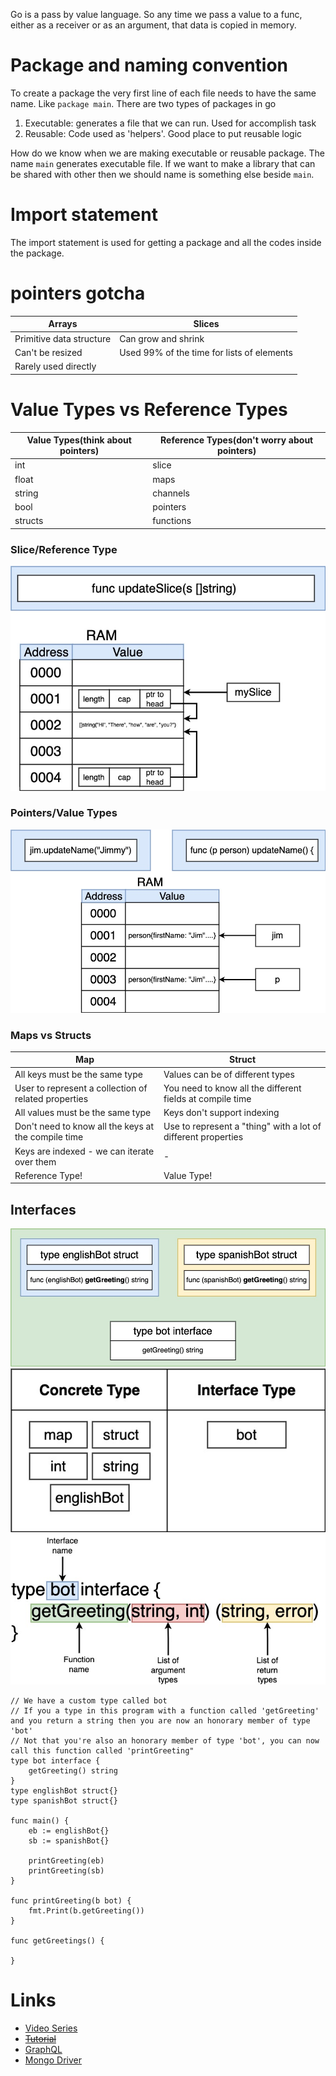 Go is a pass by value language. So any time we pass a value to a func, either as a receiver or as an argument, that data is copied in memory.

# Package and naming convention

To create a package the very first line of each file needs to have the same name. Like `package main`.
There are two types of packages in go

1. Executable: generates a file that we can run. Used for accomplish task
2. Reusable: Code used as 'helpers'. Good place to put reusable logic

How do we know when we are making executable or reusable package. The name `main` generates executable file. If we want to make a library that can be shared with other then we should name is something else beside `main`.

# Import statement

The import statement is used for getting a package and all the codes inside the package.

# pointers gotcha

| Arrays                   | Slices                                     |
| ------------------------ | ------------------------------------------ |
| Primitive data structure | Can grow and shrink                        |
| Can't be resized         | Used 99% of the time for lists of elements |
| Rarely used directly     |                                            |

# Value Types vs Reference Types

| Value Types(think about pointers) | Reference Types(don't worry about pointers) |
| --------------------------------- | ------------------------------------------- |
| int                               | slice                                       |
| float                             | maps                                        |
| string                            | channels                                    |
| bool                              | pointers                                    |
| structs                           | functions                                   |

### Slice/Reference Type

![slice](./assets/sliceInFunc.jpg)

### Pointers/Value Types

![pointers](./assets/pointers.jpg)

### Maps vs Structs

| Map                                                  | Struct                                                        |
| ---------------------------------------------------- | ------------------------------------------------------------- |
| All keys must be the same type                       | Values can be of different types                              |
| User to represent a collection of related properties | You need to know all the different fields at compile time     |
| All values must be the same type                     | Keys don't support indexing                                   |
| Don't need to know all the keys at the compile time  | Use to represent a "thing" with a lot of different properties |
| Keys are indexed - we can iterate over them          | -                                                             |
| Reference Type!                                      | Value Type!                                                   |

## Interfaces

![interface](./assets/%20interface.jpg)
![terminology](./assets/terminology.jpg)
![interface syntax](./assets/interface%20syntax.jpg)

```
// We have a custom type called bot
// If you a type in this program with a function called 'getGreeting' and you return a string then you are now an honorary member of type 'bot'
// Not that you're also an honorary member of type 'bot', you can now call this function called 'printGreeting"
type bot interface {
    getGreeting() string
}
type englishBot struct{}
type spanishBot struct{}

func main() {
    eb := englishBot{}
    sb := spanishBot{}

    printGreeting(eb)
    printGreeting(sb)
}

func printGreeting(b bot) {
    fmt.Print(b.getGreeting())
}

func getGreetings() {

}
```

# Links

- [Video Series](https://www.youtube.com/playlist?list=PL3eAkoh7fypr8zrkiygiY1e9osoqjoV9w)
- ~~[Tutorial](https://www.youtube.com/watch?v=FkpCeXbXVhU&ab_channel=RichardHong)~~
- [GraphQL](https://github.com/99designs/gqlgen)
- [Mongo Driver](https://github.com/mongodb/mongo-go-driver)
